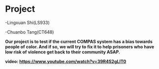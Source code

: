 # Project

-Lingxuan Shi(LS933)

-Chuanbo Tang(CT648)

**Our project is to test if the current COMPAS system has a bias towards people of color. And if so, we will try to fix it to help prisoners who have low risk of violence get back to their community ASAP.**

**video: https://www.youtube.com/watch?v=39R4S2gLlT0**
